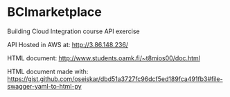 # BCImarketplace

Building Cloud Integration course API exercise

API Hosted in AWS at: http://3.86.148.236/

HTML document: http://www.students.oamk.fi/~t8mios00/doc.html

HTML document made with: https://gist.github.com/oseiskar/dbd51a3727fc96dcf5ed189fca491fb3#file-swagger-yaml-to-html-py
